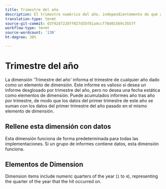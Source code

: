 ```yaml
---
title: Trimestre del año
description: El trimestre numérico del año, independientemente de qué año.
translation-type: tm+mt
source-git-commit: d3f92d72207f027d35f81a4ccf70d01569c3557f
workflow-type: tm+mt
source-wordcount: '130'
ht-degree: 30%

---
```



# Trimestre del año

La dimensión &#39;Trimestre del año&#39; informa el trimestre de cualquier año dado como un elemento de dimensión. Este informe es valioso si desea un informe desglosado por trimestre del año, pero no desea una fecha estática como elementos de dimensión. Puede acumulados informes año tras año por trimestre, de modo que los datos del primer trimestre de este año se suman con los datos del primer trimestre del año pasado en el mismo elemento de dimensión.

## Rellene esta dimensión con datos

Esta dimensión funciona de forma predeterminada para todas las implementaciones. Si un grupo de informes contiene datos, esta dimensión funciona.

## Elementos de Dimension

Dimension items include numeric quarters of the year (`1` to `4`), representing the quarter of the year that the hit occurred on.
